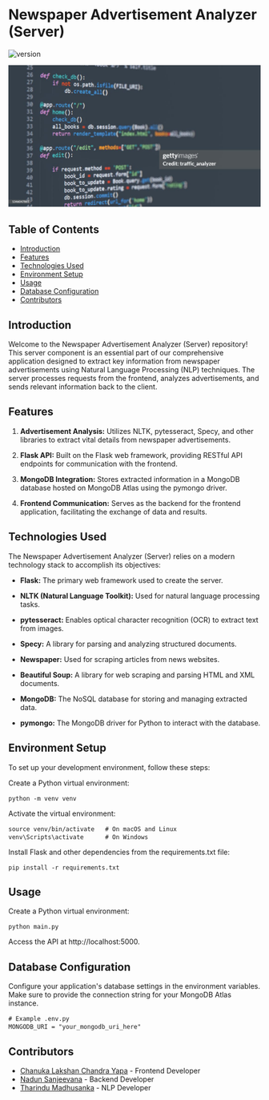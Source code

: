 # Newspaper Advertisement Analyzer (Server)
![version](https://img.shields.io/badge/version-1.0-blue.svg) 

![Newspaper Advertisement Analyzer Logo or Screenshot (if available)](image.jpg)

## Table of Contents
- [Introduction](#introduction)
- [Features](#features)
- [Technologies Used](#technologies-used)
- [Environment Setup](#environment-setup)
- [Usage](#usage)
- [Database Configuration](#database-configuration)
- [Contributors](#contributors)


## Introduction

Welcome to the Newspaper Advertisement Analyzer (Server) repository! This server component is an essential part of our comprehensive application designed to extract key information from newspaper advertisements using Natural Language Processing (NLP) techniques. The server processes requests from the frontend, analyzes advertisements, and sends relevant information back to the client.

## Features

1. **Advertisement Analysis:** Utilizes NLTK, pytesseract, Specy, and other libraries to extract vital details from newspaper advertisements.

2. **Flask API:** Built on the Flask web framework, providing RESTful API endpoints for communication with the frontend.

3. **MongoDB Integration:** Stores extracted information in a MongoDB database hosted on MongoDB Atlas using the pymongo driver.

4. **Frontend Communication:** Serves as the backend for the frontend application, facilitating the exchange of data and results.


## Technologies Used

The Newspaper Advertisement Analyzer (Server) relies on a modern technology stack to accomplish its objectives:

- **Flask:** The primary web framework used to create the server.

- **NLTK (Natural Language Toolkit):** Used for natural language processing tasks.

- **pytesseract:** Enables optical character recognition (OCR) to extract text from images.

- **Specy:** A library for parsing and analyzing structured documents.

- **Newspaper:** Used for scraping articles from news websites.

- **Beautiful Soup:** A library for web scraping and parsing HTML and XML documents.

- **MongoDB:** The NoSQL database for storing and managing extracted data.

- **pymongo:** The MongoDB driver for Python to interact with the database.



## Environment Setup

To set up your development environment, follow these steps:

Create a Python virtual environment:
   ```shell
   python -m venv venv
  ```
Activate the virtual environment:
   ```shell
   source venv/bin/activate   # On macOS and Linux
   venv\Scripts\activate      # On Windows
  ```

Install Flask and other dependencies from the requirements.txt file:
   ```shell
   pip install -r requirements.txt
  ```
   
## Usage
Create a Python virtual environment:
   ```shell
   python main.py
  ```
Access the API at http://localhost:5000.

## Database Configuration
Configure your application's database settings in the environment variables. Make sure to provide the connection string for your MongoDB Atlas instance.
  ```shell
  # Example .env.py
  MONGODB_URI = "your_mongodb_uri_here"
  ```

## Contributors

- [Chanuka Lakshan Chandra Yapa](https://github.com/Chanuka-ChandraYapa) - Frontend Developer
- [Nadun Sanjeevana](https://github.com/NadunSanjeevana) - Backend Developer
- [Tharindu Madhusanka](link-to-contributor2-profile) - NLP Developer





